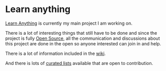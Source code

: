 # Learn anything
[Learn Anything](https://learn-anything.xyz) is currently my main project I am working on.

There is a lot of interesting things that still have to be done and since the project is fully [Open Source](https://github.com/learn-anything/learn-anything), all the communication and discussions about this project are done in the open so anyone interested can join in and help.

There is a lot of information included in the [wiki](https://github.com/learn-anything/learn-anything/wiki).

And there is lots of [curated lists](https://github.com/learn-anything/curated-lists#curated-lists) available that are open to contribution.